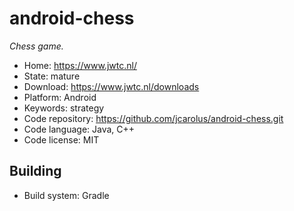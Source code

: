 # android-chess

_Chess game._

- Home: https://www.jwtc.nl/
- State: mature
- Download: https://www.jwtc.nl/downloads
- Platform: Android
- Keywords: strategy
- Code repository: https://github.com/jcarolus/android-chess.git
- Code language: Java, C++
- Code license: MIT

## Building

- Build system: Gradle